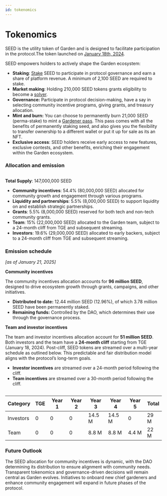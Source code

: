 ```yaml
---
id: tokenomics
---
```


# Tokenomics

SEED is the utility token of Garden and is designed to facilitate participation in the protocol.The token launched on [January 18th, 2024](https://etherscan.io/tx/0x02446e6d65cef97f2a172382179c035bf5cd5738dfc1ba3c01c7f8a8439ec00d).

SEED empowers holders to actively shape the Garden ecosystem:

* **Staking**: [Stake](../../home/fundamentals/introduction/Stakers.md) SEED to participate in protocol governance and earn a share of platform revenue. A minimum of 2,100 SEED are required to stake.
* **Market making**: Holding 210,000 SEED tokens grants eligibility to become a [solver](../../home/fundamentals/introduction/Solvers.md).&#x20;
* **Governance:** Participate in protocol decision-making, have a say in selecting community incentive programs, giving grants, and treasury allocation.
* **Mint and burn:** You can choose to permanently burn 21,000 SEED (perma-stake) to mint a [Gardener pass](./GardenerPass.md). This pass comes with all the benefits of permanently staking seed, and also gives you the flexibility to transfer ownership to a different wallet or put it up for sale as its an NFT.
* **Exclusive access**: SEED holders receive early access to new features, exclusive contests, and other benefits, enriching their engagement within the Garden ecosystem.

### Allocation and emission <a href="#tokenomics-and-allocation" id="tokenomics-and-allocation"></a>

<figure><img src="/assets/token_allocations.png" alt=""/><figcaption></figcaption></figure>

**Total Supply**: 147,000,000 SEED

* **Community incentives**: 54.4% (80,000,000 SEED) allocated for community growth and engagement through various programs.
* **Liquidity and partnerships**: 5.5% (8,000,000 SEED) to support liquidity on and establish strategic partnerships.
* **Grants**: 5.5% (8,000,000 SEED) reserved for both tech and non-tech community grants.
* **Team**: 15% (22,000,000 SEED) allocated to the Garden team, subject to a 24-month cliff from TGE and subsequent streaming.
* **Investors**: 19.6% (29,000,000 SEED) allocated to early backers, subject to a 24-month cliff from TGE and subsequent streaming.

### Emission schedule <a href="#seed-emission-schedule" id="seed-emission-schedule"></a>

_\[as of January 21, 2025]_[_​_](https://docs.garden.finance/home/basics/tokenomics/#seed-emission-schedule)

**Community incentives**

The community incentives allocation accounts for **96 million SEED**, designed to drive ecosystem growth through grants, campaigns, and other initiatives.

* **Distributed to date:** 12.44 million SEED (12.96%), of which 3.78 million SEED have been permanently staked.
* **Remaining funds:** Controlled by the DAO, which determines their use through the governance process.

**Team and investor incentives**

The team and investor incentives allocation account for **51 million SEED**. Both investors and the team have a **24-month cliff** starting from TGE (January 18, 2024). Post-cliff, SEED tokens are streamed over a multi-year schedule as outlined below. This predictable and fair distribution model aligns with the protocol’s long-term goals.

* **Investor incentives** are streamed over a 24-month period following the cliff.
* **Team incentives** are streamed over a 30-month period following the cliff.

<figure><img src="/assets/emission.png" alt=""/><figcaption></figcaption></figure>

| Category  | TGE | Year 1 | Year 2 | Year 3 | Year 4 | Year 5 | Total |
| --------- | --- | ------ | ------ | ------ | ------ | ------ | ----- |
| Investors | 0   | 0      | 0      | 14.5 M | 14.5 M | 0      | 29 M  |
| Team      | 0   | 0      | 0      | 8.8 M  | 8.8 M  | 4.4 M  | 22 M  |

### Future Outlook[​](https://docs.garden.finance/home/basics/tokenomics/#future-outlook) <a href="#future-outlook" id="future-outlook"></a>

The SEED allocation for community incentives is dynamic, with the DAO determining its distribution to ensure alignment with community needs. Transparent tokenomics and governance-driven decisions will remain central as Garden evolves. Initiatives to onboard new chief gardeners and enhance community engagement will expand in future phases of the protocol.
